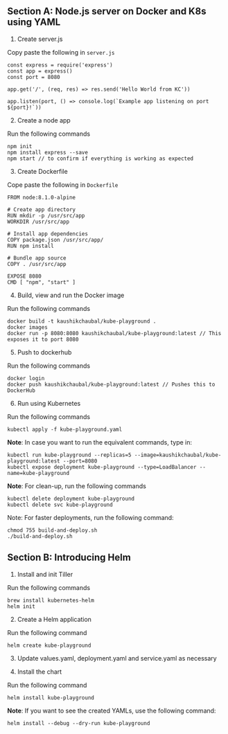 ## Section A: Node.js server on Docker and K8s using YAML

1. Create server.js

Copy paste the following in `server.js`

```
const express = require('express')
const app = express()
const port = 8080

app.get('/', (req, res) => res.send('Hello World from KC'))

app.listen(port, () => console.log(`Example app listening on port ${port}!`))
```

2. Create a node app

Run the following commands

```
npm init
npm install express --save
npm start // to confirm if everything is working as expected
```

3. Create Dockerfile

Cope paste the following in `Dockerfile`

```
FROM node:8.1.0-alpine

# Create app directory
RUN mkdir -p /usr/src/app
WORKDIR /usr/src/app

# Install app dependencies
COPY package.json /usr/src/app/
RUN npm install

# Bundle app source
COPY . /usr/src/app

EXPOSE 8080
CMD [ "npm", "start" ]
```

4. Build, view and run the Docker image

Run the following commands

```
docker build -t kaushikchaubal/kube-playground .
docker images
docker run -p 8080:8080 kaushikchaubal/kube-playground:latest // This exposes it to port 8080
```

5. Push to dockerhub

Run the following commands

```
docker login
docker push kaushikchaubal/kube-playground:latest // Pushes this to DockerHub
```

6. Run using Kubernetes

Run the following commands

```
kubectl apply -f kube-playground.yaml 
```

**Note**: In case you want to run the equivalent commands, type in:

```
kubectl run kube-playground --replicas=5 --image=kaushikchaubal/kube-playground:latest --port=8080
kubectl expose deployment kube-playground --type=LoadBalancer --name=kube-playground
```

**Note**: For clean-up, run the following commands

```
kubectl delete deployment kube-playground
kubectl delete svc kube-playground
```

Note: For faster deployments, run the following command:

```
chmod 755 build-and-deploy.sh
./build-and-deploy.sh
```

## Section B: Introducing Helm

1. Install and init Tiller

Run the following commands

```
brew install kubernetes-helm
helm init
```

2. Create a Helm application

Run the following command

```
helm create kube-playground
```

3. Update values.yaml, deployment.yaml and service.yaml as necessary

4. Install the chart

Run the following command

```
helm install kube-playground
```

**Note**: If you want to see the created YAMLs, use the following command:

```
helm install --debug --dry-run kube-playground
```





